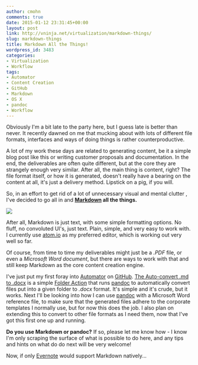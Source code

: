 ```yaml
---
author: cmohn
comments: true
date: 2015-01-12 23:31:45+00:00
layout: post
link: http://vninja.net/virtualization/markdown-things/
slug: markdown-things
title: Markdown All the Things!
wordpress_id: 3483
categories:
- Virtualization
- Workflow
tags:
- Automator
- Content Creation
- GitHub
- Markdown
- OS X
- pandoc
- Workflow
---
```


Obviously I'm a bit late to the party here, but I guess late is better than never. It recently dawned on me that mucking about with lots of different file formats, interfaces and ways of doing things is rather counterproductive.

A lot of my work these days are related to generating content, be it a simple blog post like this or writing customer proposals and documentation. In the end, the deliverables are often quite different, but at the core they are strangely enough very similar. After all, the main thing is content, right? The file format itself, or how it is generated, doesn't really have a bearing on the content at all, it's just a delivery method. Lipstick on a pig, if you will.

So, in an effort to get rid of a lot of unnecessary visual and mental clutter , I've decided to go all in and **[Markdown](http://daringfireball.net/projects/markdown/) all the things.**

![](http://vninja.net/wordpress/wp-content/uploads/2015/01/58015307.jpg)

After all, Markdown is just text, with some simple formatting options. No fluff, no convoluted UI's, just text. Plain, simple, and very easy to work with. I currently use [atom.io](http://atom.io) as my preferred editor, which is working out very well so far.

Of course, from time to time my deliverables might just be a _.PDF_ file, or even a _Microsoft Word document_, but there are ways to work with that and still keep Markdown as the core content creation engine.

I've just put my first foray into [Automator](http://support.apple.com/en-us/HT2488) on [GitHub](https://github.com/h0bbel/automator-workflows). [The Auto-convert .md to .docx](https://github.com/h0bbel/automator-workflows/tree/master/autoconvert-docx/md2docx.workflow/Contents) is a simple [Folder Action](http://www.macissues.com/2014/07/16/how-to-set-up-and-use-folder-actions-on-your-mac/) that runs [pandoc](http://johnmacfarlane.net/pandoc/) to automatically convert files put into a given folder to _.docx_ format. It's simple and it's crude, but it works. Next I'll be looking into how I can use [pandoc](http://johnmacfarlane.net/pandoc/) with a Microsoft Word reference file, to make sure that the generated files adhere to the corporate templates I normally use, but for now this does the job. I also plan on extending this to convert to other file formats as I need them, now that I've got this first one up and running.

**Do you use Markdown or pandoc?** If so, please let me know how - I know I'm only scraping the surface of what is possible to do here, and any tips and hints on what do do next will be very welcome!

Now, if only [Evernote](http://evernote.com) would support Markdown natively...
